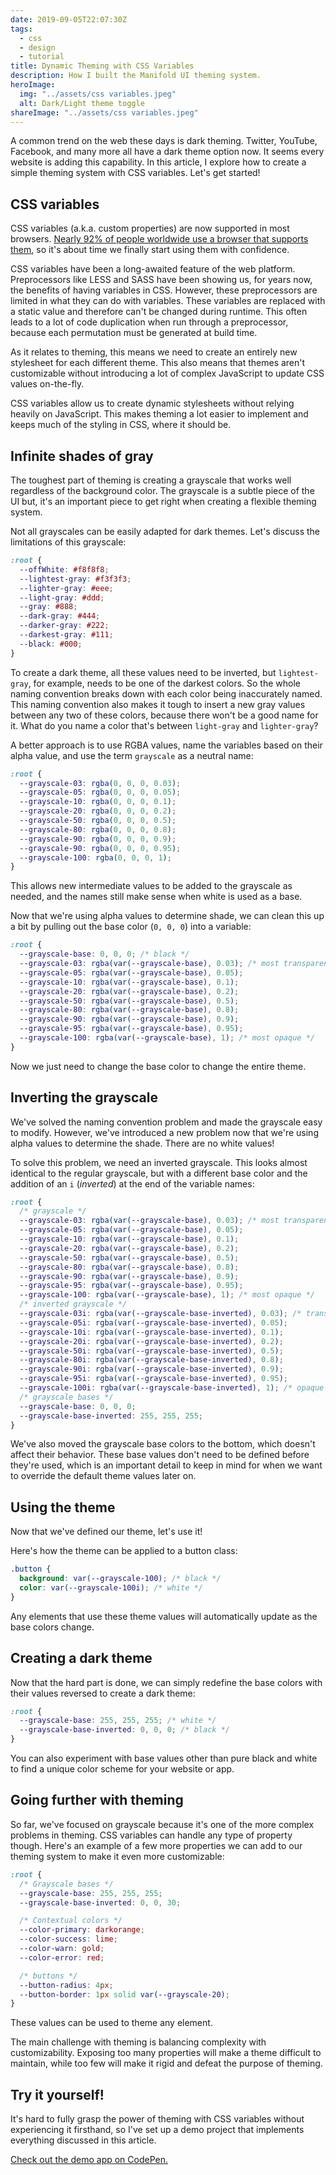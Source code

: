 ```yaml
---
date: 2019-09-05T22:07:30Z
tags:
  - css
  - design
  - tutorial
title: Dynamic Theming with CSS Variables
description: How I built the Manifold UI theming system.
heroImage:
  img: "../assets/css variables.jpeg"
  alt: Dark/Light theme toggle
shareImage: "../assets/css variables.jpeg"
---
```


A common trend on the web these days is dark theming. Twitter, YouTube, Facebook, and many more all have a dark theme option now. It seems every website is adding this capability. In this article, I explore how to create a simple theming system with CSS variables. Let's get started!

## CSS variables

CSS variables (a.k.a. custom properties) are now supported in most browsers. [Nearly 92% of people worldwide use a browser that supports them](https://caniuse.com/#feat=css-variables), so it's about time we finally start using them with confidence.

CSS variables have been a long-awaited feature of the web platform. Preprocessors like LESS and SASS have been showing us, for years now, the benefits of having variables in CSS. However, these preprocessors are limited in what they can do with variables. These variables are replaced with a static value and therefore can't be changed during runtime. This often leads to a lot of code duplication when run through a preprocessor, because each permutation must be generated at build time.

As it relates to theming, this means we need to create an entirely new stylesheet for each different theme. This also means that themes aren't customizable without introducing a lot of complex JavaScript to update CSS values on-the-fly.

CSS variables allow us to create dynamic stylesheets without relying heavily on JavaScript. This makes theming a lot easier to implement and keeps much of the styling in CSS, where it should be.

## Infinite shades of gray

The toughest part of theming is creating a grayscale that works well regardless of the background color. The grayscale is a subtle piece of the UI but, it's an important piece to get right when creating a flexible theming system.

Not all grayscales can be easily adapted for dark themes. Let's discuss the limitations of this grayscale:

```css
:root {
  --offWhite: #f8f8f8;
  --lightest-gray: #f3f3f3;
  --lighter-gray: #eee;
  --light-gray: #ddd;
  --gray: #888;
  --dark-gray: #444;
  --darker-gray: #222;
  --darkest-gray: #111;
  --black: #000;
}
```

To create a dark theme, all these values need to be inverted, but `lightest-gray`, for example, needs to be one of the darkest colors. So the whole naming convention breaks down with each color being inaccurately named. This naming convention also makes it tough to insert a new gray values between any two of these colors, because there won't be a good name for it. What do you name a color that's between `light-gray` and `lighter-gray`?

A better approach is to use RGBA values, name the variables based on their alpha value, and use the term `grayscale` as a neutral name:

```css
:root {
  --grayscale-03: rgba(0, 0, 0, 0.03);
  --grayscale-05: rgba(0, 0, 0, 0.05);
  --grayscale-10: rgba(0, 0, 0, 0.1);
  --grayscale-20: rgba(0, 0, 0, 0.2);
  --grayscale-50: rgba(0, 0, 0, 0.5);
  --grayscale-80: rgba(0, 0, 0, 0.8);
  --grayscale-90: rgba(0, 0, 0, 0.9);
  --grayscale-90: rgba(0, 0, 0, 0.95);
  --grayscale-100: rgba(0, 0, 0, 1);
}
```

This allows new intermediate values to be added to the grayscale as needed, and the names still make sense when white is used as a base.

Now that we're using alpha values to determine shade, we can clean this up a bit by pulling out the base color (`0, 0, 0`) into a variable:

```css
:root {
  --grayscale-base: 0, 0, 0; /* black */
  --grayscale-03: rgba(var(--grayscale-base), 0.03); /* most transparent */
  --grayscale-05: rgba(var(--grayscale-base), 0.05);
  --grayscale-10: rgba(var(--grayscale-base), 0.1);
  --grayscale-20: rgba(var(--grayscale-base), 0.2);
  --grayscale-50: rgba(var(--grayscale-base), 0.5);
  --grayscale-80: rgba(var(--grayscale-base), 0.8);
  --grayscale-90: rgba(var(--grayscale-base), 0.9);
  --grayscale-95: rgba(var(--grayscale-base), 0.95);
  --grayscale-100: rgba(var(--grayscale-base), 1); /* most opaque */
}
```

Now we just need to change the base color to change the entire theme.

## Inverting the grayscale

We've solved the naming convention problem and made the grayscale easy to modify. However, we've introduced a new problem now that we're using alpha values to determine the shade. There are no white values!

To solve this problem, we need an inverted grayscale. This looks almost identical to the regular grayscale, but with a different base color and the addition of an `i` (_inverted_) at the end of the variable names:

```css
:root {
  /* grayscale */
  --grayscale-03: rgba(var(--grayscale-base), 0.03); /* most transparent */
  --grayscale-05: rgba(var(--grayscale-base), 0.05);
  --grayscale-10: rgba(var(--grayscale-base), 0.1);
  --grayscale-20: rgba(var(--grayscale-base), 0.2);
  --grayscale-50: rgba(var(--grayscale-base), 0.5);
  --grayscale-80: rgba(var(--grayscale-base), 0.8);
  --grayscale-90: rgba(var(--grayscale-base), 0.9);
  --grayscale-95: rgba(var(--grayscale-base), 0.95);
  --grayscale-100: rgba(var(--grayscale-base), 1); /* most opaque */
  /* inverted grayscale */
  --grayscale-03i: rgba(var(--grayscale-base-inverted), 0.03); /* transparent */
  --grayscale-05i: rgba(var(--grayscale-base-inverted), 0.05);
  --grayscale-10i: rgba(var(--grayscale-base-inverted), 0.1);
  --grayscale-20i: rgba(var(--grayscale-base-inverted), 0.2);
  --grayscale-50i: rgba(var(--grayscale-base-inverted), 0.5);
  --grayscale-80i: rgba(var(--grayscale-base-inverted), 0.8);
  --grayscale-90i: rgba(var(--grayscale-base-inverted), 0.9);
  --grayscale-95i: rgba(var(--grayscale-base-inverted), 0.95);
  --grayscale-100i: rgba(var(--grayscale-base-inverted), 1); /* opaque */
  /* grayscale bases */
  --grayscale-base: 0, 0, 0;
  --grayscale-base-inverted: 255, 255, 255;
}
```

We've also moved the grayscale base colors to the bottom, which doesn't affect their behavior. These base values don't need to be defined before they're used, which is an important detail to keep in mind for when we want to override the default theme values later on.

## Using the theme

Now that we've defined our theme, let's use it!

Here's how the theme can be applied to a button class:

```css
.button {
  background: var(--grayscale-100); /* black */
  color: var(--grayscale-100i); /* white */
}
```

Any elements that use these theme values will automatically update as the base colors change.

## Creating a dark theme

Now that the hard part is done, we can simply redefine the base colors with their values reversed to create a dark theme:

```css
:root {
  --grayscale-base: 255, 255, 255; /* white */
  --grayscale-base-inverted: 0, 0, 0; /* black */
}
```

You can also experiment with base values other than pure black and white to find a unique color scheme for your website or app.

## Going further with theming

So far, we've focused on grayscale because it's one of the more complex problems in theming. CSS variables can handle any type of property though. Here's an example of a few more properties we can add to our theming system to make it even more customizable:

```css
:root {
  /* Grayscale bases */
  --grayscale-base: 255, 255, 255;
  --grayscale-base-inverted: 0, 0, 30;

  /* Contextual colors */
  --color-primary: darkorange;
  --color-success: lime;
  --color-warn: gold;
  --color-error: red;

  /* buttons */
  --button-radius: 4px;
  --button-border: 1px solid var(--grayscale-20);
}
```

These values can be used to theme any element.

The main challenge with theming is balancing complexity with customizability. Exposing too many properties will make a theme difficult to maintain, while too few will make it rigid and defeat the purpose of theming.

## Try it yourself!

It's hard to fully grasp the power of theming with CSS variables without experiencing it firsthand, so I've set up a demo project that implements everything discussed in this article.

[Check out the demo app on CodePen.](https://codepen.io/davidleger95/project/editor/XgLvBk)

